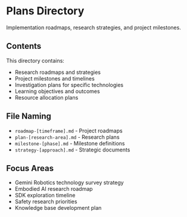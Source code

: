 # Plans Directory

Implementation roadmaps, research strategies, and project milestones.

## Contents

This directory contains:
- Research roadmaps and strategies
- Project milestones and timelines
- Investigation plans for specific technologies
- Learning objectives and outcomes
- Resource allocation plans

## File Naming

- `roadmap-[timeframe].md` - Project roadmaps
- `plan-[research-area].md` - Research plans
- `milestone-[phase].md` - Milestone definitions
- `strategy-[approach].md` - Strategic documents

## Focus Areas

- Gemini Robotics technology survey strategy
- Embodied AI research roadmap
- SDK exploration timeline
- Safety research priorities
- Knowledge base development plan